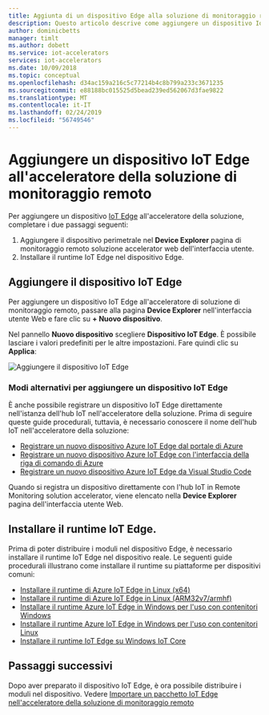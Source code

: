 ```yaml
---
title: Aggiunta di un dispositivo Edge alla soluzione di monitoraggio remoto - Azure | Microsoft Docs
description: Questo articolo descrive come aggiungere un dispositivo IoT Edge a un acceleratore della soluzione di monitoraggio remoto
author: dominicbetts
manager: timlt
ms.author: dobett
ms.service: iot-accelerators
services: iot-accelerators
ms.date: 10/09/2018
ms.topic: conceptual
ms.openlocfilehash: d34ac159a216c5c77214b4c8b799a233c3671235
ms.sourcegitcommit: e88188bc015525d5bead239ed562067d3fae9822
ms.translationtype: MT
ms.contentlocale: it-IT
ms.lasthandoff: 02/24/2019
ms.locfileid: "56749546"
---
```

# <a name="add-an-iot-edge-device-to-your-remote-monitoring-solution-accelerator"></a>Aggiungere un dispositivo IoT Edge all'acceleratore della soluzione di monitoraggio remoto

Per aggiungere un dispositivo [IoT Edge](../iot-edge/about-iot-edge.md) all'acceleratore della soluzione, completare i due passaggi seguenti:

1. Aggiungere il dispositivo perimetrale nel **Device Explorer** pagina di monitoraggio remoto soluzione accelerator web dell'interfaccia utente.
1. Installare il runtime IoT Edge nel dispositivo Edge.

## <a name="add-the-iot-edge-device"></a>Aggiungere il dispositivo IoT Edge

Per aggiungere un dispositivo IoT Edge all'acceleratore di soluzione di monitoraggio remoto, passare alla pagina **Device Explorer** nell'interfaccia utente Web e fare clic su **+ Nuovo dispositivo**.

Nel pannello **Nuovo dispositivo** scegliere **Dispositivo IoT Edge**. È possibile lasciare i valori predefiniti per le altre impostazioni. Fare quindi clic su **Applica**:

![Aggiungere il dispositivo IoT Edge](media/iot-accelerators-remote-monitoring-add-edge-device/addedgedevice.png)

### <a name="alternative-ways-to-add-an-iot-edge-device"></a>Modi alternativi per aggiungere un dispositivo IoT Edge

È anche possibile registrare un dispositivo IoT Edge direttamente nell'istanza dell'hub IoT nell'acceleratore della soluzione. Prima di seguire queste guide procedurali, tuttavia, è necessario conoscere il nome dell'hub IoT nell'acceleratore della soluzione:

- [Registrare un nuovo dispositivo Azure IoT Edge dal portale di Azure](../iot-edge/how-to-register-device-portal.md)
- [Registrare un nuovo dispositivo Azure IoT Edge con l'interfaccia della riga di comando di Azure](../iot-edge/how-to-register-device-cli.md)
- [Registrare un nuovo dispositivo Azure IoT Edge da Visual Studio Code](../iot-edge/how-to-register-device-vscode.md)

Quando si registra un dispositivo direttamente con l'hub IoT in Remote Monitoring solution accelerator, viene elencato nella **Device Explorer** pagina dell'interfaccia utente Web.

## <a name="install-the-iot-edge-runtime"></a>Installare il runtime IoT Edge.

Prima di poter distribuire i moduli nel dispositivo Edge, è necessario installare il runtime IoT Edge nel dispositivo reale. Le seguenti guide procedurali illustrano come installare il runtime su piattaforme per dispositivi comuni:

- [Installare il runtime di Azure IoT Edge in Linux (x64)](../iot-edge/how-to-install-iot-edge-linux.md)
- [Installare il runtime di Azure IoT Edge in Linux (ARM32v7/armhf)](../iot-edge/how-to-install-iot-edge-linux-arm.md)
- [Installare il runtime Azure IoT Edge in Windows per l'uso con contenitori Windows](../iot-edge/how-to-install-iot-edge-windows-with-windows.md)
- [Installare il runtime Azure IoT Edge in Windows per l'uso con contenitori Linux](../iot-edge/how-to-install-iot-edge-windows-with-linux.md)
- [Installare il runtime IoT Edge su Windows IoT Core](../iot-edge/how-to-install-iot-core.md)

## <a name="next-steps"></a>Passaggi successivi

Dopo aver preparato il dispositivo IoT Edge, è ora possibile distribuire i moduli nel dispositivo. Vedere [Importare un pacchetto IoT Edge nell'acceleratore della soluzione di monitoraggio remoto](iot-accelerators-remote-monitoring-import-edge-package.md)
